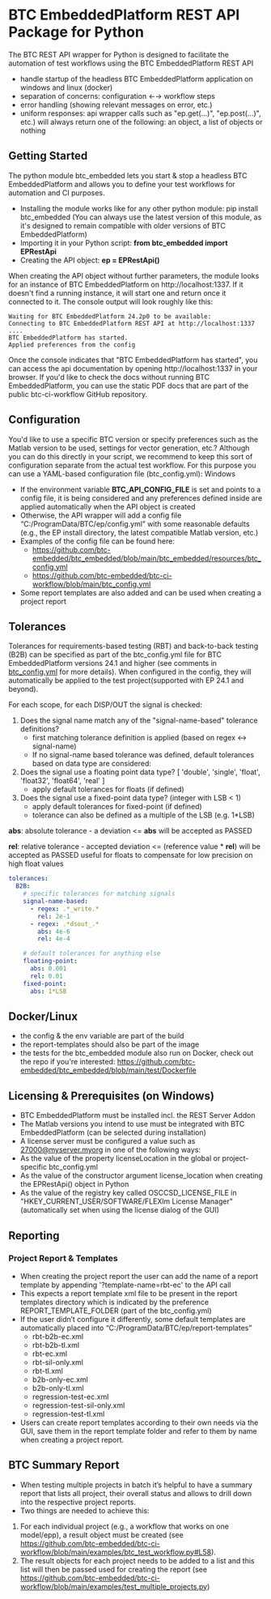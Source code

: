# BTC EmbeddedPlatform REST API Package for Python
The BTC REST API wrapper for Python is designed to facilitate the automation of test workflows using the BTC EmbeddedPlatform REST API

- handle startup of the headless BTC EmbeddedPlatform application on windows and linux (docker)
- separation of concerns: configuration ←→ workflow steps
- error handling (showing relevant messages on error, etc.)
- uniform responses: api wrapper calls such as "ep.get(...)", "ep.post(...)", etc.) will always return one of the following: an object, a list of objects or nothing

## Getting Started
The python module btc_embedded lets you start & stop a headless BTC EmbeddedPlatform and allows you to define your test workflows for automation and CI purposes.

- Installing the module works like for any other python module: pip install btc_embedded (You can always use the latest version of this module, as it's designed to remain compatible with older versions of BTC EmbeddedPlatform)
- Importing it in your Python script: **from btc_embedded import EPRestApi**
- Creating the API object: **ep = EPRestApi()**

When creating the API object without further parameters, the module looks for an instance of BTC EmbeddedPlatform on http://localhost:1337. If it doesn't find a running instance, it will start one and return once it connected to it. The console output will look roughly like this:

```Applying global config from 'C:\ProgramData\BTC\ep\btc_config.yml'
Waiting for BTC EmbeddedPlatform 24.2p0 to be available:
Connecting to BTC EmbeddedPlatform REST API at http://localhost:1337
....
BTC EmbeddedPlatform has started.
Applied preferences from the config
```

Once the console indicates that "BTC EmbeddedPlatform has started", you can access the api documentation by opening http://localhost:1337 in your browser. If you'd like to check the docs without running BTC EmbeddedPlatform, you can use the static PDF docs that are part of the public btc-ci-workflow GitHub repository. 


## Configuration
You'd like to use a specific BTC version or specify preferences such as the Matlab version to be used, settings for vector generation, etc.? Although you can do this directly in your script, we recommend to keep this sort of configuration separate from the actual test workflow. For this purpose you can use a YAML-based configuration file (btc_config.yml):
Windows

- If the environment variable **BTC_API_CONFIG_FILE** is set and points to a config file, it is being considered and any preferences defined inside are applied automatically when the API object is created
- Otherwise, the API wrapper will add a config file “C:/ProgramData/BTC/ep/config.yml” with some reasonable defaults (e.g., the EP install directory, the latest compatible Matlab version, etc.)
- Examples of the config file can be found here:
    - https://github.com/btc-embedded/btc_embedded/blob/main/btc_embedded/resources/btc_config.yml
    - https://github.com/btc-embedded/btc-ci-workflow/blob/main/btc_config.yml
- Some report templates are also added and can be used when creating a project report

## Tolerances
Tolerances for requirements-based testing (RBT) and back-to-back testing (B2B) can be specified as part of the btc_config.yml file for BTC EmbeddedPlatform versions 24.1 and higher (see comments in [btc_config.yml](https://github.com/btc-embedded/btc_embedded/blob/main/btc_embedded/resources/btc_config.yml) for more details).
When configured in the config, they will automatically be applied to the test project(supported with EP 24.1 and beyond).

For each scope, for each DISP/OUT the signal is checked:
1. Does the signal name match any of the "signal-name-based" tolerance definitions?
    - first matching tolerance definition is applied (based on regex <-> signal-name)
    - If no signal-name based tolerance was defined, default tolerances based on data type are considered:
2. Does the signal use a floating point data type? [ 'double', 'single', 'float', 'float32', 'float64', 'real' ]
    - apply default tolerances for floats (if defined)
3. Does the signal use a fixed-point data type? (integer with LSB < 1)
    - apply default tolerances for fixed-point (if defined)
    - tolerance can also be defined as a multiple of the LSB (e.g. 1*LSB)

**abs**: absolute tolerance - a deviation <= **abs** will be accepted as PASSED

**rel**: relative tolerance - accepted deviation <= (reference value * **rel**) will be accepted as PASSED
     useful for floats to compensate for low precision on high float values

```yaml
tolerances:
  B2B: 
    # specific tolerances for matching signals
    signal-name-based:
      - regex: .*_write.*
        rel: 2e-1
      - regex: .*dsout_.*
        abs: 4e-6
        rel: 4e-4

    # default tolerances for anything else
    floating-point:
      abs: 0.001
      rel: 0.01
    fixed-point:
      abs: 1*LSB
```

## Docker/Linux
- the config & the env variable are part of the build
- the report-templates should also be part of the image
- the tests for the btc_embedded module also run on Docker, check out the repo if you're interested: https://github.com/btc-embedded/btc_embedded/blob/main/test/Dockerfile

## Licensing & Prerequisites (on Windows)
- BTC EmbeddedPlatform must be installed incl. the REST Server Addon
- The Matlab versions you intend to use must be integrated with BTC EmbeddedPlatform (can be selected during installation)
- A license server must be configured a value such as 27000@myserver.myorg in one of the following ways:
- As the value of the property licenseLocation in the global or project-specific btc_config.yml
- As the value of the constructor argument license_location when creating the EPRestApi() object in Python
- As the value of the registry key called OSCCSD_LICENSE_FILE in "HKEY_CURRENT_USER/SOFTWARE/FLEXlm License Manager" (automatically set when using the license dialog of the GUI)

## Reporting

### Project Report & Templates
- When creating the project report the user can add the name of a report template by appending '?template-name=rbt-ec' to the API call
- This expects a report template xml file to be present in the report templates directory which is indicated by the preference REPORT_TEMPLATE_FOLDER (part of the btc_config.yml)
- If the user didn’t configure it differently, some default templates are automatically placed into “C:/ProgramData/BTC/ep/report-templates”
    - rbt-b2b-ec.xml
    - rbt-b2b-tl.xml
    - rbt-ec.xml
    - rbt-sil-only.xml
    - rbt-tl.xml
    - b2b-only-ec.xml
    - b2b-only-tl.xml
    - regression-test-ec.xml
    - regression-test-sil-only.xml
    - regression-test-tl.xml
- Users can create report templates according to their own needs via the GUI, save them in the report template folder and refer to them by name when creating a project report.


## BTC Summary Report

- When testing multiple projects in batch it’s helpful to have a summary report that lists all project, their overall status and allows to drill down into the respective project reports.
- Two things are needed to achieve this:
1. For each individual project (e.g., a workflow that works on one model/epp), a result object must be created (see https://github.com/btc-embedded/btc-ci-workflow/blob/main/examples/btc_test_workflow.py#L58).
2. The result objects for each project needs to be added to a list and this list will then be passed used for creating the report (see https://github.com/btc-embedded/btc-ci-workflow/blob/main/examples/test_multiple_projects.py)
